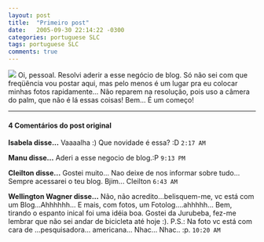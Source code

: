 ```yaml
---
layout: post
title:  "Primeiro post"
date:   2005-09-30 22:14:22 -0300
categories: portuguese SLC
tags: portuguese SLC
comments: true
---
```

<img src="/blog/images/manu100_2005.jpg" class="image left-image">
Oi, pessoal. Resolvi aderir a esse negócio de blog. Só não sei com que freqüência vou postar aqui, mas pelo menos é um lugar pra eu colocar minhas fotos rapidamente... Não reparem na resolução, pois uso a câmera do palm, que não é lá essas coisas! Bem... É um começo!

---

#### 4 Comentários do post original

**Isabela disse...**
Vaaaalha
:)
Que novidade é essa? :D `2:17 AM`

**Manu disse...**
Aderi a esse negocio de blog.:P  `9:13 PM`  
 
**Cleilton disse...**
Gostei muito... Nao deixe de nos informar sobre tudo... Sempre acessarei o teu blog.
Bjim...
Cleilton  `6:43 AM`

**Wellington Wagner disse...**
Não, não acredito...belisquem-me, vc está com um Blog...Ahhhhhh... E mais, com fotos, um Fotolog....ahhhhh...
Bem, tirando o espanto inical foi uma idéia boa. Gostei da Jurubeba, fez-me lembrar que não sei andar de bicicleta até hoje :). P.S.: Na foto vc está com cara de ...pesquisadora... americana... Nhac... Nhac.. :p. `10:20 AM`  